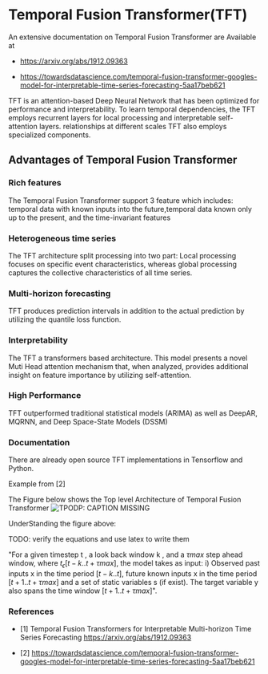 # Temporal Fusion Transformer(TFT)

An extensive documentation on Temporal Fusion Transformer are Available at

* <https://arxiv.org/abs/1912.09363>

* <https://towardsdatascience.com/temporal-fusion-transformer-googles-model-for-interpretable-time-series-forecasting-5aa17beb621>


TFT is an attention-based Deep Neural Network that has been 
optimized for performance and interpretability. To learn 
temporal dependencies, the TFT employs recurrent layers for 
local processing and interpretable self-attention layers.
relationships at different scales TFT also employs specialized 
components.

## Advantages of Temporal Fusion Transformer

### Rich features

The Temporal Fusion Transformer support 3 feature which includes:
temporal data with known inputs into the future,temporal data
known only up to the present, and the time-invariant features

### Heterogeneous time series

The TFT architecture split processing into two part: Local processing
focuses on specific event characteristics, whereas global processing 
captures the collective characteristics of all time series.

### Multi-horizon forecasting

TFT produces prediction intervals in addition to the actual prediction 
by utilizing the quantile loss function.

### Interpretability

The TFT a transformers based architecture. This model presents a novel Muti 
Head attention mechanism that, when analyzed, provides additional insight on
feature importance by utilizing self-attention.

### High Performance

TFT outperformed traditional statistical models (ARIMA) as well as DeepAR, 
MQRNN, and Deep Space-State Models (DSSM)

### Documentation

There are already open source TFT implementations in Tensorflow and Python.

Example from [2]

The Figure below shows the Top level Architecture of Temporal Fusion Transformer 
![TPODP: CAPTION MISSING](images/tft-img.png)

UnderStanding the figure above:

TODO: verify the equations and use latex to write them

"For a given timestep t , a look back window k , and a $\tau max$ step ahead window,
where $t_\epsilon [t-k..t+\tau max]$, the model takes as input: i) Observed past inputs x in 
the time period $[t-k..t]$, future known inputs x in the time period $[t+1..t+\tau max]$
and a set of static variables s (if exist). The target variable y also spans the time
window $[t+1..t+\tau max]$".




### References

* [1] Temporal Fusion Transformers for Interpretable Multi-horizon Time Series Forecasting <https://arxiv.org/abs/1912.09363>


* [2] <https://towardsdatascience.com/temporal-fusion-transformer-googles-model-for-interpretable-time-series-forecasting-5aa17beb621>